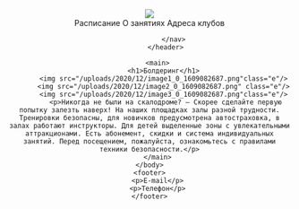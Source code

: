 <html>
    <link rel="styleshit" href="style.css"
    <body>
         <header>
                <img src="/uploads/2020/12/header_0_1609082687.svg" />
                <nav>
                    <a class="aaa">Расписание</a>
                    <a>О занятиях</a>
                    <a class="aaa">Адреса клубов</a>
                    
                </nav>
            </header>
            
        <main>
           <h1>Болдеринг</h1>
           <img src="/uploads/2020/12/image1_0_1609082687.png"class="e"/>
           <img src="/uploads/2020/12/image2_0_1609082687.png" class="e"/>
           <img src="/uploads/2020/12/image3_0_1609082687.png"class="e"/>
            <p>Никогда не были на скалодроме? — Скорее сделайте первую попытку залезть наверх! На наших площадках залы разной трудности. Тренировки безопасны, для новичков предусмотрена автостраховка, в залах работают инструкторы. Для детей выделенные зоны с увлекательными аттракционами. Есть абонемент, скидки и система индивидуальных занятий. Перед посещением, пожалуйста, ознакомьтесь с правилами техники безопасности.</p>
        </main>
    </body>
    <footer>
        <p>E-mail</p>
        <p>Телефон</p>
    </footer>
</html>

